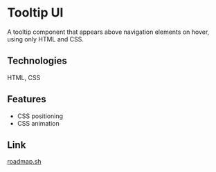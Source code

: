 # Tooltip UI

A tooltip component that appears above navigation elements on hover, using only HTML and CSS.

## Technologies

HTML, CSS

## Features

- CSS positioning
- CSS animation

## Link

[roadmap.sh](https://roadmap.sh/projects/tooltip-ui)
